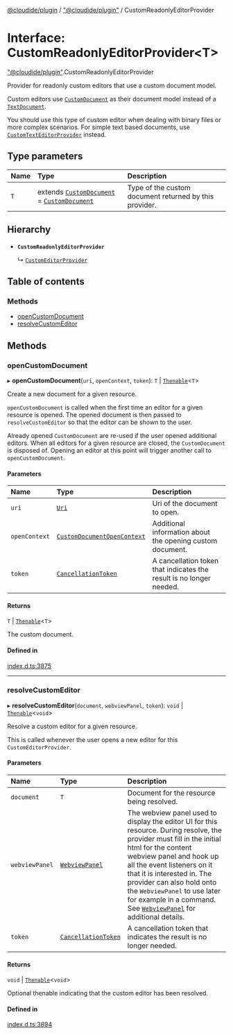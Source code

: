 [@cloudide/plugin](../README.md) / ["@cloudide/plugin"](../modules/_cloudide_plugin_.md) / CustomReadonlyEditorProvider

# Interface: CustomReadonlyEditorProvider<T\>

["@cloudide/plugin"](../modules/_cloudide_plugin_.md).CustomReadonlyEditorProvider

Provider for readonly custom editors that use a custom document model.

Custom editors use [`CustomDocument`](#CustomDocument) as their document model instead of a [`TextDocument`](#TextDocument).

You should use this type of custom editor when dealing with binary files or more complex scenarios. For simple
text based documents, use [`CustomTextEditorProvider`](#CustomTextEditorProvider) instead.

## Type parameters

| Name | Type | Description |
| :------ | :------ | :------ |
| `T` | extends [`CustomDocument`](cloudide_plugin_.CustomDocument.md) = [`CustomDocument`](cloudide_plugin_.CustomDocument.md) | Type of the custom document returned by this provider. |

## Hierarchy

- **`CustomReadonlyEditorProvider`**

  ↳ [`CustomEditorProvider`](cloudide_plugin_.CustomEditorProvider.md)

## Table of contents

### Methods

- [openCustomDocument](cloudide_plugin_.CustomReadonlyEditorProvider.md#opencustomdocument)
- [resolveCustomEditor](cloudide_plugin_.CustomReadonlyEditorProvider.md#resolvecustomeditor)

## Methods

### openCustomDocument

▸ **openCustomDocument**(`uri`, `openContext`, `token`): `T` \| [`Thenable`](Thenable.md)<`T`\>

Create a new document for a given resource.

`openCustomDocument` is called when the first time an editor for a given resource is opened. The opened
document is then passed to `resolveCustomEditor` so that the editor can be shown to the user.

Already opened `CustomDocument` are re-used if the user opened additional editors. When all editors for a
given resource are closed, the `CustomDocument` is disposed of. Opening an editor at this point will
trigger another call to `openCustomDocument`.

#### Parameters

| Name | Type | Description |
| :------ | :------ | :------ |
| `uri` | [`Uri`](../classes/cloudide_plugin_.Uri.md) | Uri of the document to open. |
| `openContext` | [`CustomDocumentOpenContext`](cloudide_plugin_.CustomDocumentOpenContext.md) | Additional information about the opening custom document. |
| `token` | [`CancellationToken`](cloudide_plugin_.CancellationToken.md) | A cancellation token that indicates the result is no longer needed. |

#### Returns

`T` \| [`Thenable`](Thenable.md)<`T`\>

The custom document.

#### Defined in

[index.d.ts:3875](https://github.com/shuyaqian/cloudide-plugin-api/blob/26b31b9/index.d.ts#L3875)

___

### resolveCustomEditor

▸ **resolveCustomEditor**(`document`, `webviewPanel`, `token`): `void` \| [`Thenable`](Thenable.md)<`void`\>

Resolve a custom editor for a given resource.

This is called whenever the user opens a new editor for this `CustomEditorProvider`.

#### Parameters

| Name | Type | Description |
| :------ | :------ | :------ |
| `document` | `T` | Document for the resource being resolved. |
| `webviewPanel` | [`WebviewPanel`](cloudide_plugin_.WebviewPanel.md) | The webview panel used to display the editor UI for this resource. During resolve, the provider must fill in the initial html for the content webview panel and hook up all the event listeners on it that it is interested in. The provider can also hold onto the `WebviewPanel` to use later for example in a command. See [`WebviewPanel`](#WebviewPanel) for additional details. |
| `token` | [`CancellationToken`](cloudide_plugin_.CancellationToken.md) | A cancellation token that indicates the result is no longer needed. |

#### Returns

`void` \| [`Thenable`](Thenable.md)<`void`\>

Optional thenable indicating that the custom editor has been resolved.

#### Defined in

[index.d.ts:3894](https://github.com/shuyaqian/cloudide-plugin-api/blob/26b31b9/index.d.ts#L3894)

